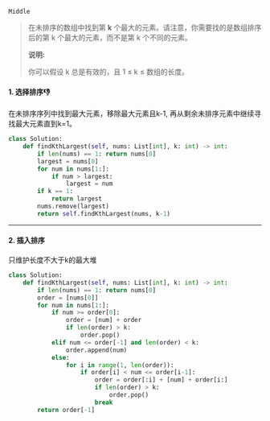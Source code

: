 `Middle`

> 在未排序的数组中找到第 **k** 个最大的元素。请注意，你需要找的是数组排序后的第 k 个最大的元素，而不是第 k 个不同的元素。
>
> **说明:**
>
> 你可以假设 k 总是有效的，且 1 ≤ k ≤ 数组的长度。

#### 1. 选择排序:-1:

在未排序序列中找到最大元素，移除最大元素且k-1, 再从剩余未排序元素中继续寻找最大元素直到k=1。

```python
class Solution:
    def findKthLargest(self, nums: List[int], k: int) -> int:
        if len(nums) == 1: return nums[0]
        largest = nums[0]
        for num in nums[1:]:
            if num > largest:
                largest = num
        if k == 1:
            return largest
        nums.remove(largest)
        return self.findKthLargest(nums, k-1)
```

---

#### 2. 插入排序

只维护长度不大于k的最大堆

```python
class Solution:
    def findKthLargest(self, nums: List[int], k: int) -> int:
        if len(nums) == 1: return nums[0]
        order = [nums[0]]
        for num in nums[1:]:
            if num >= order[0]:
                order = [num] + order
                if len(order) > k:
                    order.pop()
            elif num <= order[-1] and len(order) < k:
                order.append(num)
            else:
                for i in range(1, len(order)):
                    if order[i] < num <= order[i-1]:
                        order = order[:i] + [num] + order[i:]
                        if len(order) > k:
                            order.pop()
                        break
        return order[-1]
```



